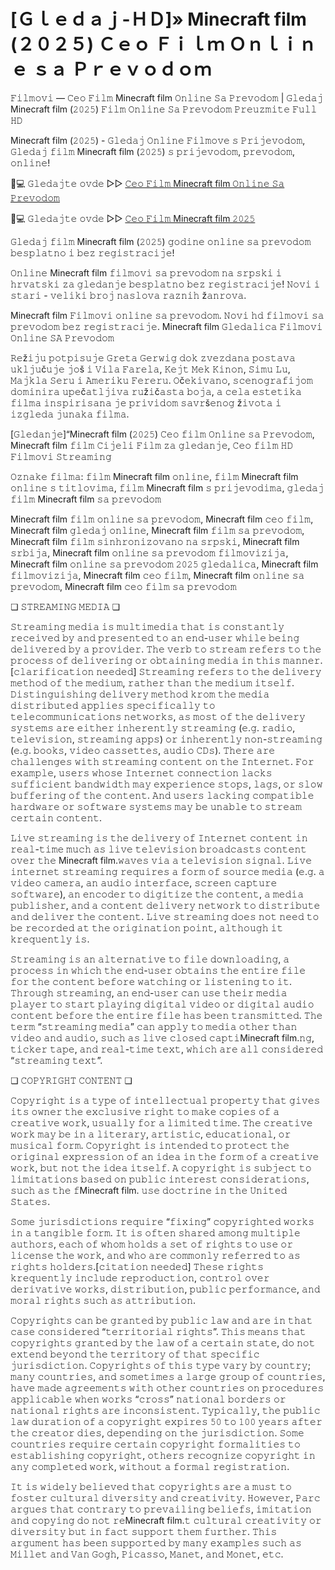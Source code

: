 # [Ｇｌｅｄａｊ-ＨＤ]» Minecraft film (２０２５) Ｃｅｏ Ｆｉｌｍ Ｏｎｌｉｎｅ ｓａ Ｐｒｅｖｏｄｏｍ

𝙵𝚒𝚕𝚖𝚘𝚟𝚒 — 𝙲𝚎𝚘 𝙵𝚒𝚕𝚖 Minecraft film 𝙾𝚗𝚕𝚒𝚗𝚎 𝚂𝚊 𝙿𝚛𝚎𝚟𝚘𝚍𝚘𝚖 | 𝙶𝚕𝚎𝚍𝚊𝚓 Minecraft film (𝟸𝟶𝟸𝟻) 𝙵𝚒𝚕𝚖 𝙾𝚗𝚕𝚒𝚗𝚎 𝚂𝚊 𝙿𝚛𝚎𝚟𝚘𝚍𝚘𝚖 𝙿𝚛𝚎𝚞𝚣𝚖𝚒𝚝𝚎 𝙵𝚞𝚕𝚕 𝙷𝙳

Minecraft film (𝟸𝟶𝟸𝟻) - 𝙶𝚕𝚎𝚍𝚊𝚓 𝙾𝚗𝚕𝚒𝚗𝚎 𝙵𝚒𝚕𝚖𝚘𝚟𝚎 𝚜 𝙿𝚛𝚒𝚓𝚎𝚟𝚘𝚍𝚘𝚖, 𝙶𝚕𝚎𝚍𝚊𝚓 𝚏𝚒𝚕𝚖 Minecraft film (𝟸𝟶𝟸𝟻) 𝚜 𝚙𝚛𝚒𝚓𝚎𝚟𝚘𝚍𝚘𝚖, 𝚙𝚛𝚎𝚟𝚘𝚍𝚘𝚖, 𝚘𝚗𝚕𝚒𝚗𝚎!

📱💻 𝙶𝚕𝚎𝚍𝚊𝚓𝚝𝚎 𝚘𝚟𝚍𝚎 ▷▷ [𝙲𝚎𝚘 𝙵𝚒𝚕𝚖 Minecraft film 𝙾𝚗𝚕𝚒𝚗𝚎 𝚂𝚊 𝙿𝚛𝚎𝚟𝚘𝚍𝚘𝚖](https://tinyurl.com/3z9v5dbd)

📱💻 𝙶𝚕𝚎𝚍𝚊𝚓𝚝𝚎 𝚘𝚟𝚍𝚎 ▷▷ [𝙲𝚎𝚘 𝙵𝚒𝚕𝚖 Minecraft film 𝟸𝟶𝟸𝟻](https://tinyurl.com/3z9v5dbd)

𝙶𝚕𝚎𝚍𝚊𝚓 𝚏𝚒𝚕𝚖 Minecraft film (𝟸𝟶𝟸𝟻) 𝚐𝚘𝚍𝚒𝚗𝚎 𝚘𝚗𝚕𝚒𝚗𝚎 𝚜𝚊 𝚙𝚛𝚎𝚟𝚘𝚍𝚘𝚖 𝚋𝚎𝚜𝚙𝚕𝚊𝚝𝚗𝚘 𝚒 𝚋𝚎𝚣 𝚛𝚎𝚐𝚒𝚜𝚝𝚛𝚊𝚌𝚒𝚓𝚎!

𝙾𝚗𝚕𝚒𝚗𝚎 Minecraft film 𝚏𝚒𝚕𝚖𝚘𝚟𝚒 𝚜𝚊 𝚙𝚛𝚎𝚟𝚘𝚍𝚘𝚖 𝚗𝚊 𝚜𝚛𝚙𝚜𝚔𝚒 𝚒 𝚑𝚛𝚟𝚊𝚝𝚜𝚔𝚒 𝚣𝚊 𝚐𝚕𝚎𝚍𝚊𝚗𝚓𝚎 𝚋𝚎𝚜𝚙𝚕𝚊𝚝𝚗𝚘 𝚋𝚎𝚣 𝚛𝚎𝚐𝚒𝚜𝚝𝚛𝚊𝚌𝚒𝚓𝚎! 𝙽𝚘𝚟𝚒 𝚒 𝚜𝚝𝚊𝚛𝚒 - 𝚟𝚎𝚕𝚒𝚔𝚒 𝚋𝚛𝚘𝚓 𝚗𝚊𝚜𝚕𝚘𝚟𝚊 𝚛𝚊𝚣𝚗𝚒𝚑 ž𝚊𝚗𝚛𝚘𝚟𝚊.

Minecraft film 𝙵𝚒𝚕𝚖𝚘𝚟𝚒 𝚘𝚗𝚕𝚒𝚗𝚎 𝚜𝚊 𝚙𝚛𝚎𝚟𝚘𝚍𝚘𝚖. 𝙽𝚘𝚟𝚒 𝚑𝚍 𝚏𝚒𝚕𝚖𝚘𝚟𝚒 𝚜𝚊 𝚙𝚛𝚎𝚟𝚘𝚍𝚘𝚖 𝚋𝚎𝚣 𝚛𝚎𝚐𝚒𝚜𝚝𝚛𝚊𝚌𝚒𝚓𝚎. Minecraft film 𝙶𝚕𝚎𝚍𝚊𝚕𝚒𝚌𝚊 𝙵𝚒𝚕𝚖𝚘𝚟𝚒 𝙾𝚗𝚕𝚒𝚗𝚎 𝚂𝙰 𝙿𝚛𝚎𝚟𝚘𝚍𝚘𝚖

𝚁𝚎ž𝚒𝚓𝚞 𝚙𝚘𝚝𝚙𝚒𝚜𝚞𝚓𝚎 𝙶𝚛𝚎𝚝𝚊 𝙶𝚎𝚛𝚠𝚒𝚐 𝚍𝚘𝚔 𝚣𝚟𝚎𝚣𝚍𝚊𝚗𝚊 𝚙𝚘𝚜𝚝𝚊𝚟𝚊 𝚞𝚔𝚕𝚓𝚞č𝚞𝚓𝚎 𝚓𝚘š 𝚒 𝚅𝚒𝚕𝚊 𝙵𝚊𝚛𝚎𝚕𝚊, 𝙺𝚎𝚓𝚝 𝙼𝚎𝚔 𝙺𝚒𝚗𝚘𝚗, 𝚂𝚒𝚖𝚞 𝙻𝚞, 𝙼𝚊𝚓𝚔𝚕𝚊 𝚂𝚎𝚛𝚞 𝚒 𝙰𝚖𝚎𝚛𝚒𝚔𝚞 𝙵𝚎𝚛𝚎𝚛𝚞. 𝙾č𝚎𝚔𝚒𝚟𝚊𝚗𝚘, 𝚜𝚌𝚎𝚗𝚘𝚐𝚛𝚊𝚏𝚒𝚓𝚘𝚖 𝚍𝚘𝚖𝚒𝚗𝚒𝚛𝚊 𝚞𝚙𝚎č𝚊𝚝𝚕𝚓𝚒𝚟𝚊 𝚛𝚞ž𝚒č𝚊𝚜𝚝𝚊 𝚋𝚘𝚓𝚊, 𝚊 𝚌𝚎𝚕𝚊 𝚎𝚜𝚝𝚎𝚝𝚒𝚔𝚊 𝚏𝚒𝚕𝚖𝚊 𝚒𝚗𝚜𝚙𝚒𝚛𝚒𝚜𝚊𝚗𝚊 𝚓𝚎 𝚙𝚛𝚒𝚟𝚒𝚍𝚘𝚖 𝚜𝚊𝚟𝚛š𝚎𝚗𝚘𝚐 ž𝚒𝚟𝚘𝚝𝚊 𝚒 𝚒𝚣𝚐𝚕𝚎𝚍𝚊 𝚓𝚞𝚗𝚊𝚔𝚊 𝚏𝚒𝚕𝚖𝚊.

[𝙶𝚕𝚎𝚍𝚊𝚗𝚓𝚎]“Minecraft film (𝟸𝟶𝟸𝟻) 𝙲𝚎𝚘 𝚏𝚒𝚕𝚖 𝙾𝚗𝚕𝚒𝚗𝚎 𝚜𝚊 𝙿𝚛𝚎𝚟𝚘𝚍𝚘𝚖, Minecraft film 𝚏𝚒𝚕𝚖 𝙲𝚒𝚓𝚎𝚕𝚒 𝙵𝚒𝚕𝚖 𝚣𝚊 𝚐𝚕𝚎𝚍𝚊𝚗𝚓𝚎, 𝙲𝚎𝚘 𝚏𝚒𝚕𝚖 𝙷𝙳 𝙵𝚒𝚕𝚖𝚘𝚟𝚒 𝚂𝚝𝚛𝚎𝚊𝚖𝚒𝚗𝚐

𝙾𝚣𝚗𝚊𝚔𝚎 𝚏𝚒𝚕𝚖𝚊: 𝚏𝚒𝚕𝚖 Minecraft film 𝚘𝚗𝚕𝚒𝚗𝚎, 𝚏𝚒𝚕𝚖 Minecraft film 𝚘𝚗𝚕𝚒𝚗𝚎 𝚜 𝚝𝚒𝚝𝚕𝚘𝚟𝚒𝚖𝚊, 𝚏𝚒𝚕𝚖 Minecraft film 𝚜 𝚙𝚛𝚒𝚓𝚎𝚟𝚘𝚍𝚒𝚖𝚊, 𝚐𝚕𝚎𝚍𝚊𝚓 𝚏𝚒𝚕𝚖 Minecraft film 𝚜𝚊 𝚙𝚛𝚎𝚟𝚘𝚍𝚘𝚖

Minecraft film 𝚏𝚒𝚕𝚖 𝚘𝚗𝚕𝚒𝚗𝚎 𝚜𝚊 𝚙𝚛𝚎𝚟𝚘𝚍𝚘𝚖, Minecraft film 𝚌𝚎𝚘 𝚏𝚒𝚕𝚖, Minecraft film 𝚐𝚕𝚎𝚍𝚊𝚓 𝚘𝚗𝚕𝚒𝚗𝚎, Minecraft film 𝚏𝚒𝚕𝚖 𝚜𝚊 𝚙𝚛𝚎𝚟𝚘𝚍𝚘𝚖, Minecraft film 𝚏𝚒𝚕𝚖 𝚜𝚒𝚗𝚑𝚛𝚘𝚗𝚒𝚣𝚘𝚟𝚊𝚗𝚘 𝚗𝚊 𝚜𝚛𝚙𝚜𝚔𝚒, Minecraft film 𝚜𝚛𝚋𝚒𝚓𝚊, Minecraft film 𝚘𝚗𝚕𝚒𝚗𝚎 𝚜𝚊 𝚙𝚛𝚎𝚟𝚘𝚍𝚘𝚖 𝚏𝚒𝚕𝚖𝚘𝚟𝚒𝚣𝚒𝚓𝚊, Minecraft film 𝚘𝚗𝚕𝚒𝚗𝚎 𝚜𝚊 𝚙𝚛𝚎𝚟𝚘𝚍𝚘𝚖 𝟸𝟶𝟸𝟻 𝚐𝚕𝚎𝚍𝚊𝚕𝚒𝚌𝚊, Minecraft film 𝚏𝚒𝚕𝚖𝚘𝚟𝚒𝚣𝚒𝚓𝚊, Minecraft film 𝚌𝚎𝚘 𝚏𝚒𝚕𝚖, Minecraft film 𝚘𝚗𝚕𝚒𝚗𝚎 𝚜𝚊 𝚙𝚛𝚎𝚟𝚘𝚍𝚘𝚖, Minecraft film 𝚌𝚎𝚘 𝚏𝚒𝚕𝚖 𝚜𝚊 𝚙𝚛𝚎𝚟𝚘𝚍𝚘𝚖

❏ 𝚂𝚃𝚁𝙴𝙰𝙼𝙸𝙽𝙶 𝙼𝙴𝙳𝙸𝙰 ❏

𝚂𝚝𝚛𝚎𝚊𝚖𝚒𝚗𝚐 𝚖𝚎𝚍𝚒𝚊 𝚒𝚜 𝚖𝚞𝚕𝚝𝚒𝚖𝚎𝚍𝚒𝚊 𝚝𝚑𝚊𝚝 𝚒𝚜 𝚌𝚘𝚗𝚜𝚝𝚊𝚗𝚝𝚕𝚢 𝚛𝚎𝚌𝚎𝚒𝚟𝚎𝚍 𝚋𝚢 𝚊𝚗𝚍 𝚙𝚛𝚎𝚜𝚎𝚗𝚝𝚎𝚍 𝚝𝚘 𝚊𝚗 𝚎𝚗𝚍-𝚞𝚜𝚎𝚛 𝚠𝚑𝚒𝚕𝚎 𝚋𝚎𝚒𝚗𝚐 𝚍𝚎𝚕𝚒𝚟𝚎𝚛𝚎𝚍 𝚋𝚢 𝚊 𝚙𝚛𝚘𝚟𝚒𝚍𝚎𝚛. 𝚃𝚑𝚎 𝚟𝚎𝚛𝚋 𝚝𝚘 𝚜𝚝𝚛𝚎𝚊𝚖 𝚛𝚎𝚏𝚎𝚛𝚜 𝚝𝚘 𝚝𝚑𝚎 𝚙𝚛𝚘𝚌𝚎𝚜𝚜 𝚘𝚏 𝚍𝚎𝚕𝚒𝚟𝚎𝚛𝚒𝚗𝚐 𝚘𝚛 𝚘𝚋𝚝𝚊𝚒𝚗𝚒𝚗𝚐 𝚖𝚎𝚍𝚒𝚊 𝚒𝚗 𝚝𝚑𝚒𝚜 𝚖𝚊𝚗𝚗𝚎𝚛.[𝚌𝚕𝚊𝚛𝚒𝚏𝚒𝚌𝚊𝚝𝚒𝚘𝚗 𝚗𝚎𝚎𝚍𝚎𝚍] 𝚂𝚝𝚛𝚎𝚊𝚖𝚒𝚗𝚐 𝚛𝚎𝚏𝚎𝚛𝚜 𝚝𝚘 𝚝𝚑𝚎 𝚍𝚎𝚕𝚒𝚟𝚎𝚛𝚢 𝚖𝚎𝚝𝚑𝚘𝚍 𝚘𝚏 𝚝𝚑𝚎 𝚖𝚎𝚍𝚒𝚞𝚖, 𝚛𝚊𝚝𝚑𝚎𝚛 𝚝𝚑𝚊𝚗 𝚝𝚑𝚎 𝚖𝚎𝚍𝚒𝚞𝚖 𝚒𝚝𝚜𝚎𝚕𝚏. 𝙳𝚒𝚜𝚝𝚒𝚗𝚐𝚞𝚒𝚜𝚑𝚒𝚗𝚐 𝚍𝚎𝚕𝚒𝚟𝚎𝚛𝚢 𝚖𝚎𝚝𝚑𝚘𝚍 𝚔𝚛𝚘𝚖 𝚝𝚑𝚎 𝚖𝚎𝚍𝚒𝚊 𝚍𝚒𝚜𝚝𝚛𝚒𝚋𝚞𝚝𝚎𝚍 𝚊𝚙𝚙𝚕𝚒𝚎𝚜 𝚜𝚙𝚎𝚌𝚒𝚏𝚒𝚌𝚊𝚕𝚕𝚢 𝚝𝚘 𝚝𝚎𝚕𝚎𝚌𝚘𝚖𝚖𝚞𝚗𝚒𝚌𝚊𝚝𝚒𝚘𝚗𝚜 𝚗𝚎𝚝𝚠𝚘𝚛𝚔𝚜, 𝚊𝚜 𝚖𝚘𝚜𝚝 𝚘𝚏 𝚝𝚑𝚎 𝚍𝚎𝚕𝚒𝚟𝚎𝚛𝚢 𝚜𝚢𝚜𝚝𝚎𝚖𝚜 𝚊𝚛𝚎 𝚎𝚒𝚝𝚑𝚎𝚛 𝚒𝚗𝚑𝚎𝚛𝚎𝚗𝚝𝚕𝚢 𝚜𝚝𝚛𝚎𝚊𝚖𝚒𝚗𝚐 (𝚎.𝚐. 𝚛𝚊𝚍𝚒𝚘, 𝚝𝚎𝚕𝚎𝚟𝚒𝚜𝚒𝚘𝚗, 𝚜𝚝𝚛𝚎𝚊𝚖𝚒𝚗𝚐 𝚊𝚙𝚙𝚜) 𝚘𝚛 𝚒𝚗𝚑𝚎𝚛𝚎𝚗𝚝𝚕𝚢 𝚗𝚘𝚗-𝚜𝚝𝚛𝚎𝚊𝚖𝚒𝚗𝚐 (𝚎.𝚐. 𝚋𝚘𝚘𝚔𝚜, 𝚟𝚒𝚍𝚎𝚘 𝚌𝚊𝚜𝚜𝚎𝚝𝚝𝚎𝚜, 𝚊𝚞𝚍𝚒𝚘 𝙲𝙳𝚜). 𝚃𝚑𝚎𝚛𝚎 𝚊𝚛𝚎 𝚌𝚑𝚊𝚕𝚕𝚎𝚗𝚐𝚎𝚜 𝚠𝚒𝚝𝚑 𝚜𝚝𝚛𝚎𝚊𝚖𝚒𝚗𝚐 𝚌𝚘𝚗𝚝𝚎𝚗𝚝 𝚘𝚗 𝚝𝚑𝚎 𝙸𝚗𝚝𝚎𝚛𝚗𝚎𝚝. 𝙵𝚘𝚛 𝚎𝚡𝚊𝚖𝚙𝚕𝚎, 𝚞𝚜𝚎𝚛𝚜 𝚠𝚑𝚘𝚜𝚎 𝙸𝚗𝚝𝚎𝚛𝚗𝚎𝚝 𝚌𝚘𝚗𝚗𝚎𝚌𝚝𝚒𝚘𝚗 𝚕𝚊𝚌𝚔𝚜 𝚜𝚞𝚏𝚏𝚒𝚌𝚒𝚎𝚗𝚝 𝚋𝚊𝚗𝚍𝚠𝚒𝚍𝚝𝚑 𝚖𝚊𝚢 𝚎𝚡𝚙𝚎𝚛𝚒𝚎𝚗𝚌𝚎 𝚜𝚝𝚘𝚙𝚜, 𝚕𝚊𝚐𝚜, 𝚘𝚛 𝚜𝚕𝚘𝚠 𝚋𝚞𝚏𝚏𝚎𝚛𝚒𝚗𝚐 𝚘𝚏 𝚝𝚑𝚎 𝚌𝚘𝚗𝚝𝚎𝚗𝚝. 𝙰𝚗𝚍 𝚞𝚜𝚎𝚛𝚜 𝚕𝚊𝚌𝚔𝚒𝚗𝚐 𝚌𝚘𝚖𝚙𝚊𝚝𝚒𝚋𝚕𝚎 𝚑𝚊𝚛𝚍𝚠𝚊𝚛𝚎 𝚘𝚛 𝚜𝚘𝚏𝚝𝚠𝚊𝚛𝚎 𝚜𝚢𝚜𝚝𝚎𝚖𝚜 𝚖𝚊𝚢 𝚋𝚎 𝚞𝚗𝚊𝚋𝚕𝚎 𝚝𝚘 𝚜𝚝𝚛𝚎𝚊𝚖 𝚌𝚎𝚛𝚝𝚊𝚒𝚗 𝚌𝚘𝚗𝚝𝚎𝚗𝚝.

𝙻𝚒𝚟𝚎 𝚜𝚝𝚛𝚎𝚊𝚖𝚒𝚗𝚐 𝚒𝚜 𝚝𝚑𝚎 𝚍𝚎𝚕𝚒𝚟𝚎𝚛𝚢 𝚘𝚏 𝙸𝚗𝚝𝚎𝚛𝚗𝚎𝚝 𝚌𝚘𝚗𝚝𝚎𝚗𝚝 𝚒𝚗 𝚛𝚎𝚊𝚕-𝚝𝚒𝚖𝚎 𝚖𝚞𝚌𝚑 𝚊𝚜 𝚕𝚒𝚟𝚎 𝚝𝚎𝚕𝚎𝚟𝚒𝚜𝚒𝚘𝚗 𝚋𝚛𝚘𝚊𝚍𝚌𝚊𝚜𝚝𝚜 𝚌𝚘𝚗𝚝𝚎𝚗𝚝 𝚘𝚟𝚎𝚛 𝚝𝚑𝚎 Minecraft film.𝚠𝚊𝚟𝚎𝚜 𝚟𝚒𝚊 𝚊 𝚝𝚎𝚕𝚎𝚟𝚒𝚜𝚒𝚘𝚗 𝚜𝚒𝚐𝚗𝚊𝚕. 𝙻𝚒𝚟𝚎 𝚒𝚗𝚝𝚎𝚛𝚗𝚎𝚝 𝚜𝚝𝚛𝚎𝚊𝚖𝚒𝚗𝚐 𝚛𝚎𝚚𝚞𝚒𝚛𝚎𝚜 𝚊 𝚏𝚘𝚛𝚖 𝚘𝚏 𝚜𝚘𝚞𝚛𝚌𝚎 𝚖𝚎𝚍𝚒𝚊 (𝚎.𝚐. 𝚊 𝚟𝚒𝚍𝚎𝚘 𝚌𝚊𝚖𝚎𝚛𝚊, 𝚊𝚗 𝚊𝚞𝚍𝚒𝚘 𝚒𝚗𝚝𝚎𝚛𝚏𝚊𝚌𝚎, 𝚜𝚌𝚛𝚎𝚎𝚗 𝚌𝚊𝚙𝚝𝚞𝚛𝚎 𝚜𝚘𝚏𝚝𝚠𝚊𝚛𝚎), 𝚊𝚗 𝚎𝚗𝚌𝚘𝚍𝚎𝚛 𝚝𝚘 𝚍𝚒𝚐𝚒𝚝𝚒𝚣𝚎 𝚝𝚑𝚎 𝚌𝚘𝚗𝚝𝚎𝚗𝚝, 𝚊 𝚖𝚎𝚍𝚒𝚊 𝚙𝚞𝚋𝚕𝚒𝚜𝚑𝚎𝚛, 𝚊𝚗𝚍 𝚊 𝚌𝚘𝚗𝚝𝚎𝚗𝚝 𝚍𝚎𝚕𝚒𝚟𝚎𝚛𝚢 𝚗𝚎𝚝𝚠𝚘𝚛𝚔 𝚝𝚘 𝚍𝚒𝚜𝚝𝚛𝚒𝚋𝚞𝚝𝚎 𝚊𝚗𝚍 𝚍𝚎𝚕𝚒𝚟𝚎𝚛 𝚝𝚑𝚎 𝚌𝚘𝚗𝚝𝚎𝚗𝚝. 𝙻𝚒𝚟𝚎 𝚜𝚝𝚛𝚎𝚊𝚖𝚒𝚗𝚐 𝚍𝚘𝚎𝚜 𝚗𝚘𝚝 𝚗𝚎𝚎𝚍 𝚝𝚘 𝚋𝚎 𝚛𝚎𝚌𝚘𝚛𝚍𝚎𝚍 𝚊𝚝 𝚝𝚑𝚎 𝚘𝚛𝚒𝚐𝚒𝚗𝚊𝚝𝚒𝚘𝚗 𝚙𝚘𝚒𝚗𝚝, 𝚊𝚕𝚝𝚑𝚘𝚞𝚐𝚑 𝚒𝚝 𝚔𝚛𝚎𝚚𝚞𝚎𝚗𝚝𝚕𝚢 𝚒𝚜.

𝚂𝚝𝚛𝚎𝚊𝚖𝚒𝚗𝚐 𝚒𝚜 𝚊𝚗 𝚊𝚕𝚝𝚎𝚛𝚗𝚊𝚝𝚒𝚟𝚎 𝚝𝚘 𝚏𝚒𝚕𝚎 𝚍𝚘𝚠𝚗𝚕𝚘𝚊𝚍𝚒𝚗𝚐, 𝚊 𝚙𝚛𝚘𝚌𝚎𝚜𝚜 𝚒𝚗 𝚠𝚑𝚒𝚌𝚑 𝚝𝚑𝚎 𝚎𝚗𝚍-𝚞𝚜𝚎𝚛 𝚘𝚋𝚝𝚊𝚒𝚗𝚜 𝚝𝚑𝚎 𝚎𝚗𝚝𝚒𝚛𝚎 𝚏𝚒𝚕𝚎 𝚏𝚘𝚛 𝚝𝚑𝚎 𝚌𝚘𝚗𝚝𝚎𝚗𝚝 𝚋𝚎𝚏𝚘𝚛𝚎 𝚠𝚊𝚝𝚌𝚑𝚒𝚗𝚐 𝚘𝚛 𝚕𝚒𝚜𝚝𝚎𝚗𝚒𝚗𝚐 𝚝𝚘 𝚒𝚝. 𝚃𝚑𝚛𝚘𝚞𝚐𝚑 𝚜𝚝𝚛𝚎𝚊𝚖𝚒𝚗𝚐, 𝚊𝚗 𝚎𝚗𝚍-𝚞𝚜𝚎𝚛 𝚌𝚊𝚗 𝚞𝚜𝚎 𝚝𝚑𝚎𝚒𝚛 𝚖𝚎𝚍𝚒𝚊 𝚙𝚕𝚊𝚢𝚎𝚛 𝚝𝚘 𝚜𝚝𝚊𝚛𝚝 𝚙𝚕𝚊𝚢𝚒𝚗𝚐 𝚍𝚒𝚐𝚒𝚝𝚊𝚕 𝚟𝚒𝚍𝚎𝚘 𝚘𝚛 𝚍𝚒𝚐𝚒𝚝𝚊𝚕 𝚊𝚞𝚍𝚒𝚘 𝚌𝚘𝚗𝚝𝚎𝚗𝚝 𝚋𝚎𝚏𝚘𝚛𝚎 𝚝𝚑𝚎 𝚎𝚗𝚝𝚒𝚛𝚎 𝚏𝚒𝚕𝚎 𝚑𝚊𝚜 𝚋𝚎𝚎𝚗 𝚝𝚛𝚊𝚗𝚜𝚖𝚒𝚝𝚝𝚎𝚍. 𝚃𝚑𝚎 𝚝𝚎𝚛𝚖 “𝚜𝚝𝚛𝚎𝚊𝚖𝚒𝚗𝚐 𝚖𝚎𝚍𝚒𝚊” 𝚌𝚊𝚗 𝚊𝚙𝚙𝚕𝚢 𝚝𝚘 𝚖𝚎𝚍𝚒𝚊 𝚘𝚝𝚑𝚎𝚛 𝚝𝚑𝚊𝚗 𝚟𝚒𝚍𝚎𝚘 𝚊𝚗𝚍 𝚊𝚞𝚍𝚒𝚘, 𝚜𝚞𝚌𝚑 𝚊𝚜 𝚕𝚒𝚟𝚎 𝚌𝚕𝚘𝚜𝚎𝚍 𝚌𝚊𝚙𝚝𝚒Minecraft film.𝚗𝚐, 𝚝𝚒𝚌𝚔𝚎𝚛 𝚝𝚊𝚙𝚎, 𝚊𝚗𝚍 𝚛𝚎𝚊𝚕-𝚝𝚒𝚖𝚎 𝚝𝚎𝚡𝚝, 𝚠𝚑𝚒𝚌𝚑 𝚊𝚛𝚎 𝚊𝚕𝚕 𝚌𝚘𝚗𝚜𝚒𝚍𝚎𝚛𝚎𝚍 “𝚜𝚝𝚛𝚎𝚊𝚖𝚒𝚗𝚐 𝚝𝚎𝚡𝚝”.

❏ 𝙲𝙾𝙿𝚈𝚁𝙸𝙶𝙷𝚃 𝙲𝙾𝙽𝚃𝙴𝙽𝚃 ❏

𝙲𝚘𝚙𝚢𝚛𝚒𝚐𝚑𝚝 𝚒𝚜 𝚊 𝚝𝚢𝚙𝚎 𝚘𝚏 𝚒𝚗𝚝𝚎𝚕𝚕𝚎𝚌𝚝𝚞𝚊𝚕 𝚙𝚛𝚘𝚙𝚎𝚛𝚝𝚢 𝚝𝚑𝚊𝚝 𝚐𝚒𝚟𝚎𝚜 𝚒𝚝𝚜 𝚘𝚠𝚗𝚎𝚛 𝚝𝚑𝚎 𝚎𝚡𝚌𝚕𝚞𝚜𝚒𝚟𝚎 𝚛𝚒𝚐𝚑𝚝 𝚝𝚘 𝚖𝚊𝚔𝚎 𝚌𝚘𝚙𝚒𝚎𝚜 𝚘𝚏 𝚊 𝚌𝚛𝚎𝚊𝚝𝚒𝚟𝚎 𝚠𝚘𝚛𝚔, 𝚞𝚜𝚞𝚊𝚕𝚕𝚢 𝚏𝚘𝚛 𝚊 𝚕𝚒𝚖𝚒𝚝𝚎𝚍 𝚝𝚒𝚖𝚎. 𝚃𝚑𝚎 𝚌𝚛𝚎𝚊𝚝𝚒𝚟𝚎 𝚠𝚘𝚛𝚔 𝚖𝚊𝚢 𝚋𝚎 𝚒𝚗 𝚊 𝚕𝚒𝚝𝚎𝚛𝚊𝚛𝚢, 𝚊𝚛𝚝𝚒𝚜𝚝𝚒𝚌, 𝚎𝚍𝚞𝚌𝚊𝚝𝚒𝚘𝚗𝚊𝚕, 𝚘𝚛 𝚖𝚞𝚜𝚒𝚌𝚊𝚕 𝚏𝚘𝚛𝚖. 𝙲𝚘𝚙𝚢𝚛𝚒𝚐𝚑𝚝 𝚒𝚜 𝚒𝚗𝚝𝚎𝚗𝚍𝚎𝚍 𝚝𝚘 𝚙𝚛𝚘𝚝𝚎𝚌𝚝 𝚝𝚑𝚎 𝚘𝚛𝚒𝚐𝚒𝚗𝚊𝚕 𝚎𝚡𝚙𝚛𝚎𝚜𝚜𝚒𝚘𝚗 𝚘𝚏 𝚊𝚗 𝚒𝚍𝚎𝚊 𝚒𝚗 𝚝𝚑𝚎 𝚏𝚘𝚛𝚖 𝚘𝚏 𝚊 𝚌𝚛𝚎𝚊𝚝𝚒𝚟𝚎 𝚠𝚘𝚛𝚔, 𝚋𝚞𝚝 𝚗𝚘𝚝 𝚝𝚑𝚎 𝚒𝚍𝚎𝚊 𝚒𝚝𝚜𝚎𝚕𝚏. 𝙰 𝚌𝚘𝚙𝚢𝚛𝚒𝚐𝚑𝚝 𝚒𝚜 𝚜𝚞𝚋𝚓𝚎𝚌𝚝 𝚝𝚘 𝚕𝚒𝚖𝚒𝚝𝚊𝚝𝚒𝚘𝚗𝚜 𝚋𝚊𝚜𝚎𝚍 𝚘𝚗 𝚙𝚞𝚋𝚕𝚒𝚌 𝚒𝚗𝚝𝚎𝚛𝚎𝚜𝚝 𝚌𝚘𝚗𝚜𝚒𝚍𝚎𝚛𝚊𝚝𝚒𝚘𝚗𝚜, 𝚜𝚞𝚌𝚑 𝚊𝚜 𝚝𝚑𝚎 𝚏Minecraft film. 𝚞𝚜𝚎 𝚍𝚘𝚌𝚝𝚛𝚒𝚗𝚎 𝚒𝚗 𝚝𝚑𝚎 𝚄𝚗𝚒𝚝𝚎𝚍 𝚂𝚝𝚊𝚝𝚎𝚜.

𝚂𝚘𝚖𝚎 𝚓𝚞𝚛𝚒𝚜𝚍𝚒𝚌𝚝𝚒𝚘𝚗𝚜 𝚛𝚎𝚚𝚞𝚒𝚛𝚎 “𝚏𝚒𝚡𝚒𝚗𝚐” 𝚌𝚘𝚙𝚢𝚛𝚒𝚐𝚑𝚝𝚎𝚍 𝚠𝚘𝚛𝚔𝚜 𝚒𝚗 𝚊 𝚝𝚊𝚗𝚐𝚒𝚋𝚕𝚎 𝚏𝚘𝚛𝚖. 𝙸𝚝 𝚒𝚜 𝚘𝚏𝚝𝚎𝚗 𝚜𝚑𝚊𝚛𝚎𝚍 𝚊𝚖𝚘𝚗𝚐 𝚖𝚞𝚕𝚝𝚒𝚙𝚕𝚎 𝚊𝚞𝚝𝚑𝚘𝚛𝚜, 𝚎𝚊𝚌𝚑 𝚘𝚏 𝚠𝚑𝚘𝚖 𝚑𝚘𝚕𝚍𝚜 𝚊 𝚜𝚎𝚝 𝚘𝚏 𝚛𝚒𝚐𝚑𝚝𝚜 𝚝𝚘 𝚞𝚜𝚎 𝚘𝚛 𝚕𝚒𝚌𝚎𝚗𝚜𝚎 𝚝𝚑𝚎 𝚠𝚘𝚛𝚔, 𝚊𝚗𝚍 𝚠𝚑𝚘 𝚊𝚛𝚎 𝚌𝚘𝚖𝚖𝚘𝚗𝚕𝚢 𝚛𝚎𝚏𝚎𝚛𝚛𝚎𝚍 𝚝𝚘 𝚊𝚜 𝚛𝚒𝚐𝚑𝚝𝚜 𝚑𝚘𝚕𝚍𝚎𝚛𝚜.[𝚌𝚒𝚝𝚊𝚝𝚒𝚘𝚗 𝚗𝚎𝚎𝚍𝚎𝚍] 𝚃𝚑𝚎𝚜𝚎 𝚛𝚒𝚐𝚑𝚝𝚜 𝚔𝚛𝚎𝚚𝚞𝚎𝚗𝚝𝚕𝚢 𝚒𝚗𝚌𝚕𝚞𝚍𝚎 𝚛𝚎𝚙𝚛𝚘𝚍𝚞𝚌𝚝𝚒𝚘𝚗, 𝚌𝚘𝚗𝚝𝚛𝚘𝚕 𝚘𝚟𝚎𝚛 𝚍𝚎𝚛𝚒𝚟𝚊𝚝𝚒𝚟𝚎 𝚠𝚘𝚛𝚔𝚜, 𝚍𝚒𝚜𝚝𝚛𝚒𝚋𝚞𝚝𝚒𝚘𝚗, 𝚙𝚞𝚋𝚕𝚒𝚌 𝚙𝚎𝚛𝚏𝚘𝚛𝚖𝚊𝚗𝚌𝚎, 𝚊𝚗𝚍 𝚖𝚘𝚛𝚊𝚕 𝚛𝚒𝚐𝚑𝚝𝚜 𝚜𝚞𝚌𝚑 𝚊𝚜 𝚊𝚝𝚝𝚛𝚒𝚋𝚞𝚝𝚒𝚘𝚗.

𝙲𝚘𝚙𝚢𝚛𝚒𝚐𝚑𝚝𝚜 𝚌𝚊𝚗 𝚋𝚎 𝚐𝚛𝚊𝚗𝚝𝚎𝚍 𝚋𝚢 𝚙𝚞𝚋𝚕𝚒𝚌 𝚕𝚊𝚠 𝚊𝚗𝚍 𝚊𝚛𝚎 𝚒𝚗 𝚝𝚑𝚊𝚝 𝚌𝚊𝚜𝚎 𝚌𝚘𝚗𝚜𝚒𝚍𝚎𝚛𝚎𝚍 “𝚝𝚎𝚛𝚛𝚒𝚝𝚘𝚛𝚒𝚊𝚕 𝚛𝚒𝚐𝚑𝚝𝚜”. 𝚃𝚑𝚒𝚜 𝚖𝚎𝚊𝚗𝚜 𝚝𝚑𝚊𝚝 𝚌𝚘𝚙𝚢𝚛𝚒𝚐𝚑𝚝𝚜 𝚐𝚛𝚊𝚗𝚝𝚎𝚍 𝚋𝚢 𝚝𝚑𝚎 𝚕𝚊𝚠 𝚘𝚏 𝚊 𝚌𝚎𝚛𝚝𝚊𝚒𝚗 𝚜𝚝𝚊𝚝𝚎, 𝚍𝚘 𝚗𝚘𝚝 𝚎𝚡𝚝𝚎𝚗𝚍 𝚋𝚎𝚢𝚘𝚗𝚍 𝚝𝚑𝚎 𝚝𝚎𝚛𝚛𝚒𝚝𝚘𝚛𝚢 𝚘𝚏 𝚝𝚑𝚊𝚝 𝚜𝚙𝚎𝚌𝚒𝚏𝚒𝚌 𝚓𝚞𝚛𝚒𝚜𝚍𝚒𝚌𝚝𝚒𝚘𝚗. 𝙲𝚘𝚙𝚢𝚛𝚒𝚐𝚑𝚝𝚜 𝚘𝚏 𝚝𝚑𝚒𝚜 𝚝𝚢𝚙𝚎 𝚟𝚊𝚛𝚢 𝚋𝚢 𝚌𝚘𝚞𝚗𝚝𝚛𝚢; 𝚖𝚊𝚗𝚢 𝚌𝚘𝚞𝚗𝚝𝚛𝚒𝚎𝚜, 𝚊𝚗𝚍 𝚜𝚘𝚖𝚎𝚝𝚒𝚖𝚎𝚜 𝚊 𝚕𝚊𝚛𝚐𝚎 𝚐𝚛𝚘𝚞𝚙 𝚘𝚏 𝚌𝚘𝚞𝚗𝚝𝚛𝚒𝚎𝚜, 𝚑𝚊𝚟𝚎 𝚖𝚊𝚍𝚎 𝚊𝚐𝚛𝚎𝚎𝚖𝚎𝚗𝚝𝚜 𝚠𝚒𝚝𝚑 𝚘𝚝𝚑𝚎𝚛 𝚌𝚘𝚞𝚗𝚝𝚛𝚒𝚎𝚜 𝚘𝚗 𝚙𝚛𝚘𝚌𝚎𝚍𝚞𝚛𝚎𝚜 𝚊𝚙𝚙𝚕𝚒𝚌𝚊𝚋𝚕𝚎 𝚠𝚑𝚎𝚗 𝚠𝚘𝚛𝚔𝚜 “𝚌𝚛𝚘𝚜𝚜” 𝚗𝚊𝚝𝚒𝚘𝚗𝚊𝚕 𝚋𝚘𝚛𝚍𝚎𝚛𝚜 𝚘𝚛 𝚗𝚊𝚝𝚒𝚘𝚗𝚊𝚕 𝚛𝚒𝚐𝚑𝚝𝚜 𝚊𝚛𝚎 𝚒𝚗𝚌𝚘𝚗𝚜𝚒𝚜𝚝𝚎𝚗𝚝. 𝚃𝚢𝚙𝚒𝚌𝚊𝚕𝚕𝚢, 𝚝𝚑𝚎 𝚙𝚞𝚋𝚕𝚒𝚌 𝚕𝚊𝚠 𝚍𝚞𝚛𝚊𝚝𝚒𝚘𝚗 𝚘𝚏 𝚊 𝚌𝚘𝚙𝚢𝚛𝚒𝚐𝚑𝚝 𝚎𝚡𝚙𝚒𝚛𝚎𝚜 𝟻𝟶 𝚝𝚘 𝟷𝟶𝟶 𝚢𝚎𝚊𝚛𝚜 𝚊𝚏𝚝𝚎𝚛 𝚝𝚑𝚎 𝚌𝚛𝚎𝚊𝚝𝚘𝚛 𝚍𝚒𝚎𝚜, 𝚍𝚎𝚙𝚎𝚗𝚍𝚒𝚗𝚐 𝚘𝚗 𝚝𝚑𝚎 𝚓𝚞𝚛𝚒𝚜𝚍𝚒𝚌𝚝𝚒𝚘𝚗. 𝚂𝚘𝚖𝚎 𝚌𝚘𝚞𝚗𝚝𝚛𝚒𝚎𝚜 𝚛𝚎𝚚𝚞𝚒𝚛𝚎 𝚌𝚎𝚛𝚝𝚊𝚒𝚗 𝚌𝚘𝚙𝚢𝚛𝚒𝚐𝚑𝚝 𝚏𝚘𝚛𝚖𝚊𝚕𝚒𝚝𝚒𝚎𝚜 𝚝𝚘 𝚎𝚜𝚝𝚊𝚋𝚕𝚒𝚜𝚑𝚒𝚗𝚐 𝚌𝚘𝚙𝚢𝚛𝚒𝚐𝚑𝚝, 𝚘𝚝𝚑𝚎𝚛𝚜 𝚛𝚎𝚌𝚘𝚐𝚗𝚒𝚣𝚎 𝚌𝚘𝚙𝚢𝚛𝚒𝚐𝚑𝚝 𝚒𝚗 𝚊𝚗𝚢 𝚌𝚘𝚖𝚙𝚕𝚎𝚝𝚎𝚍 𝚠𝚘𝚛𝚔, 𝚠𝚒𝚝𝚑𝚘𝚞𝚝 𝚊 𝚏𝚘𝚛𝚖𝚊𝚕 𝚛𝚎𝚐𝚒𝚜𝚝𝚛𝚊𝚝𝚒𝚘𝚗.

𝙸𝚝 𝚒𝚜 𝚠𝚒𝚍𝚎𝚕𝚢 𝚋𝚎𝚕𝚒𝚎𝚟𝚎𝚍 𝚝𝚑𝚊𝚝 𝚌𝚘𝚙𝚢𝚛𝚒𝚐𝚑𝚝𝚜 𝚊𝚛𝚎 𝚊 𝚖𝚞𝚜𝚝 𝚝𝚘 𝚏𝚘𝚜𝚝𝚎𝚛 𝚌𝚞𝚕𝚝𝚞𝚛𝚊𝚕 𝚍𝚒𝚟𝚎𝚛𝚜𝚒𝚝𝚢 𝚊𝚗𝚍 𝚌𝚛𝚎𝚊𝚝𝚒𝚟𝚒𝚝𝚢. 𝙷𝚘𝚠𝚎𝚟𝚎𝚛, 𝙿𝚊𝚛𝚌 𝚊𝚛𝚐𝚞𝚎𝚜 𝚝𝚑𝚊𝚝 𝚌𝚘𝚗𝚝𝚛𝚊𝚛𝚢 𝚝𝚘 𝚙𝚛𝚎𝚟𝚊𝚒𝚕𝚒𝚗𝚐 𝚋𝚎𝚕𝚒𝚎𝚏𝚜, 𝚒𝚖𝚒𝚝𝚊𝚝𝚒𝚘𝚗 𝚊𝚗𝚍 𝚌𝚘𝚙𝚢𝚒𝚗𝚐 𝚍𝚘 𝚗𝚘𝚝 𝚛𝚎Minecraft film.𝚝 𝚌𝚞𝚕𝚝𝚞𝚛𝚊𝚕 𝚌𝚛𝚎𝚊𝚝𝚒𝚟𝚒𝚝𝚢 𝚘𝚛 𝚍𝚒𝚟𝚎𝚛𝚜𝚒𝚝𝚢 𝚋𝚞𝚝 𝚒𝚗 𝚏𝚊𝚌𝚝 𝚜𝚞𝚙𝚙𝚘𝚛𝚝 𝚝𝚑𝚎𝚖 𝚏𝚞𝚛𝚝𝚑𝚎𝚛. 𝚃𝚑𝚒𝚜 𝚊𝚛𝚐𝚞𝚖𝚎𝚗𝚝 𝚑𝚊𝚜 𝚋𝚎𝚎𝚗 𝚜𝚞𝚙𝚙𝚘𝚛𝚝𝚎𝚍 𝚋𝚢 𝚖𝚊𝚗𝚢 𝚎𝚡𝚊𝚖𝚙𝚕𝚎𝚜 𝚜𝚞𝚌𝚑 𝚊𝚜 𝙼𝚒𝚕𝚕𝚎𝚝 𝚊𝚗𝚍 𝚅𝚊𝚗 𝙶𝚘𝚐𝚑, 𝙿𝚒𝚌𝚊𝚜𝚜𝚘, 𝙼𝚊𝚗𝚎𝚝, 𝚊𝚗𝚍 𝙼𝚘𝚗𝚎𝚝, 𝚎𝚝𝚌.
